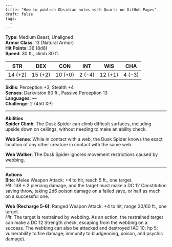 ```
---
title: "How to publish Obsidian notes with Quartz on GitHub Pages"
draft: false
tags:
  - 
---
```
**Type**: Medium Beast, Unaligned  
**Armor Class**: 13 (Natural Armor)  
**Hit Points**: 36 (8d8)  
**Speed**: 30 ft., climb 30 ft.

|STR|DEX|CON|INT|WIS|CHA|
|---|---|---|---|---|---|
|14 (+2)|15 (+2)|10 (+0)|2 (-4)|12 (+1)|4 (-3)|

**Skills**: Perception +3, Stealth +4  
**Senses**: Darkvision 60 ft., Passive Perception 13  
**Languages**: —  
**Challenge**: 2 (450 XP)

---

**Abilities**  
**Spider Climb**: The Dusk Spider can climb difficult surfaces, including upside down on ceilings, without needing to make an ability check.

**Web Sense**: While in contact with a web, the Dusk Spider knows the exact location of any other creature in contact with the same web.

**Web Walker**: The Dusk Spider ignores movement restrictions caused by webbing.

---

**Actions**  
**Bite**: Melee Weapon Attack: +4 to hit, reach 5 ft., one target.  
_Hit_: 1d8 + 2 piercing damage, and the target must make a DC 12 Constitution saving throw, taking 2d6 poison damage on a failed save, or half as much on a successful one.

**Web (Recharge 5-6)**: Ranged Weapon Attack: +4 to hit, range 30/60 ft., one target.  
_Hit_: The target is restrained by webbing. As an action, the restrained target can make a DC 12 Strength check, escaping from the webbing on a success. The webbing can also be attacked and destroyed (AC 10; hp 5; vulnerability to fire damage; immunity to bludgeoning, poison, and psychic damage).
